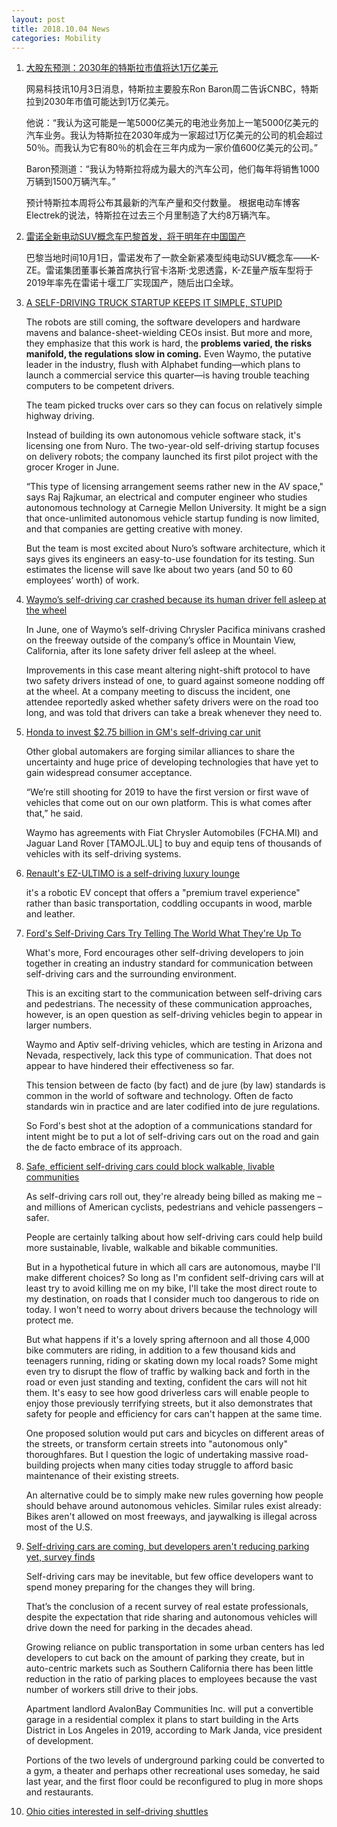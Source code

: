 ```yaml
---
layout: post
title: 2018.10.04 News
categories: Mobility
---
```


1. [大股东预测：2030年的特斯拉市值将达1万亿美元](https://36kr.com/p/5155852.html)

    网易科技讯10月3日消息，特斯拉主要股东Ron Baron周二告诉CNBC，特斯拉到2030年市值可能达到1万亿美元。

    他说：“我认为这可能是一笔5000亿美元的电池业务加上一笔5000亿美元的汽车业务。我认为特斯拉在2030年成为一家超过1万亿美元的公司的机会超过50％。而我认为它有80％的机会在三年内成为一家价值600亿美元的公司。”

    Baron预测道：“我认为特斯拉将成为最大的汽车公司，他们每年将销售1000万辆到1500万辆汽车。”

    预计特斯拉本周将公布其最新的汽车产量和交付数量。 根据电动车博客Electrek的说法，特斯拉在过去三个月里制造了大约8万辆汽车。

2. [雷诺全新电动SUV概念车巴黎首发，将于明年在中国国产](https://36kr.com/p/5155794.html)

    巴黎当地时间10月1日，雷诺发布了一款全新紧凑型纯电动SUV概念车——K-ZE。雷诺集团董事长兼首席执行官卡洛斯·戈恩透露，K-ZE量产版车型将于2019年率先在雷诺十堰工厂实现国产，随后出口全球。

3. [A SELF-DRIVING TRUCK STARTUP KEEPS IT SIMPLE, STUPID](https://www.wired.com/story/ike-self-driving-truck-startup-nuro-software-deal/)

    The robots are still coming, the software developers and hardware mavens and balance-sheet-wielding CEOs insist. But more and more, they emphasize that this work is hard, the **problems varied, the risks manifold, the regulations slow in coming.** Even Waymo, the putative leader in the industry, flush with Alphabet funding—which plans to launch a commercial service this quarter—is having trouble teaching computers to be competent drivers.

    The team picked trucks over cars so they can focus on relatively simple highway driving.

    Instead of building its own autonomous vehicle software stack, it's licensing one from Nuro. The two-year-old self-driving startup focuses on delivery robots; the company launched its first pilot project with the grocer Kroger in June.

    “This type of licensing arrangement seems rather new in the AV space," says Raj Rajkumar, an electrical and computer engineer who studies autonomous technology at Carnegie Mellon University. It might be a sign that once-unlimited autonomous vehicle startup funding is now limited, and that companies are getting creative with money.

    But the team is most excited about Nuro’s software architecture, which it says gives its engineers an easy-to-use foundation for its testing. Sun estimates the license will save Ike about two years (and 50 to 60 employees’ worth) of work.

4. [Waymo’s self-driving car crashed because its human driver fell asleep at the wheel](https://qz.com/1410928/waymos-self-driving-car-crashed-because-its-human-driver-fell-asleep/)

    In June, one of Waymo’s self-driving Chrysler Pacifica minivans crashed on the freeway outside of the company’s office in Mountain View, California, after its lone safety driver fell asleep at the wheel.

    Improvements in this case meant altering night-shift protocol to have two safety drivers instead of one, to guard against someone nodding off at the wheel. At a company meeting to discuss the incident, one attendee reportedly asked whether safety drivers were on the road too long, and was told that drivers can take a break whenever they need to.

5. [Honda to invest $2.75 billion in GM's self-driving car unit](https://www.reuters.com/article/us-gm-autonomous/honda-takes-57-percent-stake-in-gm-cruise-self-driving-unit-idUSKCN1MD1GW)

    Other global automakers are forging similar alliances to share the uncertainty and huge price of developing technologies that have yet to gain widespread consumer acceptance.

    “We’re still shooting for 2019 to have the first version or first wave of vehicles that come out on our own platform. This is what comes after that,” he said.

    Waymo has agreements with Fiat Chrysler Automobiles (FCHA.MI) and Jaguar Land Rover [TAMOJL.UL] to buy and equip tens of thousands of vehicles with its self-driving systems.

6. [Renault's EZ-ULTIMO is a self-driving luxury lounge](https://www.engadget.com/2018/10/02/renault-ez-ultimo-luxury-autonomous-ev-concept/)

    it's a robotic EV concept that offers a "premium travel experience" rather than basic transportation, coddling occupants in wood, marble and leather.

7. [Ford's Self-Driving Cars Try Telling The World What They're Up To](https://www.forbes.com/sites/davidsilver/2018/10/02/ford-experiments-with-communicating-self-driving-intent/#28ef843d41ea)

    What's more, Ford encourages other self-driving developers to join together in creating an industry standard for communication between self-driving cars and the surrounding environment.

    This is an exciting start to the communication between self-driving cars and pedestrians. The necessity of these communication approaches, however, is an open question as self-driving vehicles begin to appear in larger numbers.

    Waymo and Aptiv self-driving vehicles, which are testing in Arizona and Nevada, respectively, lack this type of communication. That does not appear to have hindered their effectiveness so far.

    This tension between de facto (by fact) and de jure (by law) standards is common in the world of software and technology. Often de facto standards win in practice and are later codified into de jure regulations.

    So Ford's best shot at the adoption of a communications standard for intent might be to put a lot of self-driving cars out on the road and gain the de facto embrace of its approach.

8. [Safe, efficient self-driving cars could block walkable, livable communities](https://phys.org/news/2018-10-safe-efficient-self-driving-cars-block.html)

    As self-driving cars roll out, they're already being billed as making me – and millions of American cyclists, pedestrians and vehicle passengers – safer.

    People are certainly talking about how self-driving cars could help build more sustainable, livable, walkable and bikable communities.

    But in a hypothetical future in which all cars are autonomous, maybe I'll make different choices? So long as I'm confident self-driving cars will at least try to avoid killing me on my bike, I'll take the most direct route to my destination, on roads that I consider much too dangerous to ride on today. I won't need to worry about drivers because the technology will protect me.

    But what happens if it's a lovely spring afternoon and all those 4,000 bike commuters are riding, in addition to a few thousand kids and teenagers running, riding or skating down my local roads? Some might even try to disrupt the flow of traffic by walking back and forth in the road or even just standing and texting, confident the cars will not hit them. It's easy to see how good driverless cars will enable people to enjoy those previously terrifying streets, but it also demonstrates that safety for people and efficiency for cars can't happen at the same time.

    One proposed solution would put cars and bicycles on different areas of the streets, or transform certain streets into "autonomous only" thoroughfares. But I question the logic of undertaking massive road-building projects when many cities today struggle to afford basic maintenance of their existing streets.

    An alternative could be to simply make new rules governing how people should behave around autonomous vehicles. Similar rules exist already: Bikes aren't allowed on most freeways, and jaywalking is illegal across most of the U.S.

9. [Self-driving cars are coming, but developers aren't reducing parking yet, survey finds](http://www.latimes.com/business/la-fi-parking-structure-future-20181002-story.html)

    Self-driving cars may be inevitable, but few office developers want to spend money preparing for the changes they will bring.

    That’s the conclusion of a recent survey of real estate professionals, despite the expectation that ride sharing and autonomous vehicles will drive down the need for parking in the decades ahead.

    Growing reliance on public transportation in some urban centers has led developers to cut back on the amount of parking they create, but in auto-centric markets such as Southern California there has been little reduction in the ratio of parking places to employees because the vast number of workers still drive to their jobs.

    Apartment landlord AvalonBay Communities Inc. will put a convertible garage in a residential complex it plans to start building in the Arts District in Los Angeles in 2019, according to Mark Janda, vice president of development.

    Portions of the two levels of underground parking could be converted to a gym, a theater and perhaps other recreational uses someday, he said last year, and the first floor could be reconfigured to plug in more shops and restaurants.

10. [Ohio cities interested in self-driving shuttles](https://www.dispatch.com/business/20181003/ohio-cities-interested-in-self-driving-shuttles)

